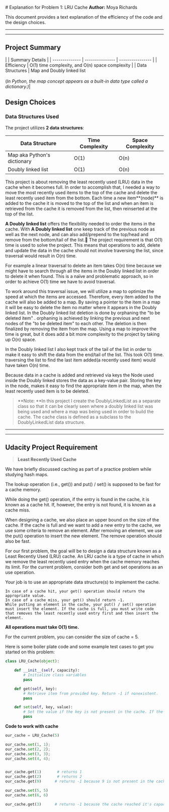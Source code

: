 ﻿﻿﻿﻿﻿﻿﻿﻿﻿﻿﻿﻿﻿﻿﻿﻿﻿﻿# Explanation for Problem 1: LRU Cache**Author:** Moya RichardsThis document provides a text explanation of the efficiency of the code and the design choices.------------------------## Project Summary|  | Summary Details || -------------- | --------------- | ---------------- || Efficiency | O(1) time complexity, and O(n) space complexity  || Data Structures | Map and Doubly linked list <br><br>(*In Python, the map concept appears as a built-in data type called a dictionary.)*|## Design Choices### Data Structures UsedThe project utilizes **2 data structures**:| Data Structure | Time Complexity | Space Complexity || -------------- | --------------- | ---------------- || Map aka Python's dictionary | O(1) | O(n) || Doubly linked list | O(1) | O(n) |This project is about removing the least recently used (LRU) data in the cache when it becomes full. In order to accomplish that, I needed a way to move the most recently used items to the top of the cache and delete the least recently used item from the bottom.Each time a new item**(node)**  is added to the cache it is moved to the top of the list and when an item  is retrieved from the cache it is removed from the list, then reinserted at the top of the list. **A Doubly linked list** offers the flexibility needed to order the items in the cache. With **A Doubly linked list**  one keep track of the previous node as well as the next node, and can also add/prepend to the top/head and remove from the bottom/tail of the list.The project requirement is that O(1) time is used to solve the project. This means that operations to add, delete and update the data in the cache should not involve traversing the list, since traversal would result in O(n) time.For example a linear traversal to delete an item takes O(n) time because we might have to search through all the items in the Doubly linked list in order to delete it when found. This is a naïve and problematic approach, so in order to achieve O(1) time we have to avoid traversal.To work around this traversal issue, we will utilize a map to optimize the speed at which the items are accessed. Therefore, every item added to the cache will also be added to a map. By saving a pointer to the item in a map it will be easy to delete the item no matter where it appears in the Doubly linked list. In the Doubly linked list deletion is done by orphaning the "to be deleted item" . orphaning is achieved by linking the previous and next nodes  of the "to be deleted item" to each other. The deletion is then finalized by removing the item from the map. Using a map to improve the time is great, but it does add a bit more complexity to the project by taking up O(n) space.In the Doubly linked list I also kept track of the tail of the list in order to make it easy to shift the data from the end/tail of the list. This took O(1) time. traversing the list to find the last item added(a recently used item) would have taken O(n) time.Because data in a cache is added and retrieved via keys the Node used inside the Doubly linked stores the data as a key-value pair. Storing the key in the node, makes it easy to find the appropriate item in the map, when the least recently used item is to be deleted.> **Note: **In this project I create the DoublyLinkedList as a separate class so that it can be clearly seen where a doubly linked list was being used and where a map was being used in order to build the cache. The cache class  is defined as a subclass to the DoublyLinkedList data structure.------------------------## Udacity Project Requirement> **Least Recently Used Cache**We have briefly discussed caching as part of a practice problem while studying hash maps.The lookup operation (i.e., get()) and put() / set() is supposed to be fast for a cache memory.While doing the get() operation, if the entry is found in the cache, it is known as a cache hit. If, however, the entry is not found, it is known as a cache miss.When designing a cache, we also place an upper bound on the size of the cache. If the cache is full and we want to add a new entry to the cache, we use some criteria to remove an element. After removing an element, we use the put() operation to insert the new element. The remove operation should also be fast.For our first problem, the goal will be to design a data structure known as a Least Recently Used (LRU) cache. An LRU cache is a type of cache in which we remove the least recently used entry when the cache memory reaches its limit. For the current problem, consider both get and set operations as an use operation.Your job is to use an appropriate data structure(s) to implement the cache.    In case of a cache hit, your get() operation should return the appropriate value.    In case of a cache miss, your get() should return -1.    While putting an element in the cache, your put() / set() operation must insert the element. If the cache is full, you must write code that removes the least recently used entry first and then insert the element.**All operations must take O(1) time.**For the current problem, you can consider the size of cache = 5.Here is some boiler plate code and some example test cases to get you started on this problem:```pythonclass LRU_Cache(object):    def __init__(self, capacity):        # Initialize class variables        pass    def get(self, key):        # Retrieve item from provided key. Return -1 if nonexistent.         pass    def set(self, key, value):        # Set the value if the key is not present in the cache. If the cache is at capacity remove the oldest item.         pass```**Code to work with  cache**```pythonour_cache = LRU_Cache(5)our_cache.set(1, 1);our_cache.set(2, 2);our_cache.set(3, 3);our_cache.set(4, 4);our_cache.get(1)       # returns 1our_cache.get(2)       # returns 2our_cache.get(9)      # returns -1 because 9 is not present in the cacheour_cache.set(5, 5) our_cache.set(6, 6)our_cache.get(3)      # returns -1 because the cache reached it's capacity and 3 was the least recently used entry```